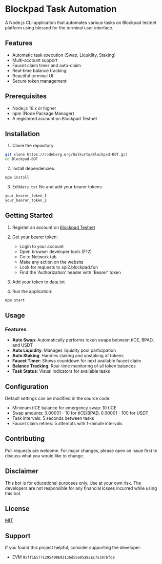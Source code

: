 # Blockpad Task Automation

A Node.js CLI application that automates various tasks on Blockpad testnet platform using blessed for the terminal user interface.

## Features

- Automatic task execution (Swap, Liquidity, Staking)
- Multi-account support
- Faucet claim timer and auto-claim
- Real-time balance tracking
- Beautiful terminal UI
- Secure token management

## Prerequisites

- Node.js 16.x or higher
- npm (Node Package Manager)
- A registered account on Blockpad Testnet

## Installation

1. Clone the repository:

```bash
git clone https://codeberg.org/Galkurta/Blockpad-BOT.git
cd Blockpad-BOT
```

2. Install dependencies:

```bash
npm install
```

3. Edit`data.txt` file and add your bearer tokens:

```txt
your_bearer_token_1
your_bearer_token_2
```

## Getting Started

1. Register an account on [Blockpad Testnet](https://testnet.blockpad.fun/register?ref=QHLJYT)

2. Get your bearer token:

   - Login to your account
   - Open browser developer tools (F12)
   - Go to Network tab
   - Make any action on the website
   - Look for requests to api2.blockpad.fun
   - Find the 'Authorization' header with 'Bearer' token

3. Add your token to data.txt

4. Run the application:

```bash
npm start
```

## Usage

### Features

- **Auto Swap**: Automatically performs token swaps between tICE, BPAD, and USDT
- **Auto Liquidity**: Manages liquidity pool participation
- **Auto Staking**: Handles staking and unstaking of tokens
- **Faucet Timer**: Shows countdown for next available faucet claim
- **Balance Tracking**: Real-time monitoring of all token balances
- **Task Status**: Visual indicators for available tasks

## Configuration

Default settings can be modified in the source code:

- Minimum tICE balance for emergency swap: 10 tICE
- Swap amounts: 0.00001 - 10 for tICE/BPAD, 0.00001 - 100 for USDT
- Task intervals: 5 seconds between tasks
- Faucet claim retries: 5 attempts with 1-minute intervals

## Contributing

Pull requests are welcome. For major changes, please open an issue first to discuss what you would like to change.

## Disclaimer

This bot is for educational purposes only. Use at your own risk. The developers are not responsible for any financial losses incurred while using this bot.

## License

[MIT](https://choosealicense.com/licenses/mit/)

## Support

If you found this project helpful, consider supporting the developer:

- EVM `0xff1E5771295400E93136d56a95a92Ec7a387bfd8`
